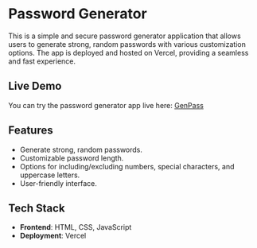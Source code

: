 # Password Generator

This is a simple and secure password generator application that allows users to generate strong, random passwords with various customization options. The app is deployed and hosted on Vercel, providing a seamless and fast experience.

## Live Demo

You can try the password generator app live here: [GenPass](https://genpass-gilt.vercel.app/)

## Features

- Generate strong, random passwords.
- Customizable password length.
- Options for including/excluding numbers, special characters, and uppercase letters.
- User-friendly interface.

## Tech Stack

- **Frontend**: HTML, CSS, JavaScript
- **Deployment**: Vercel

 
